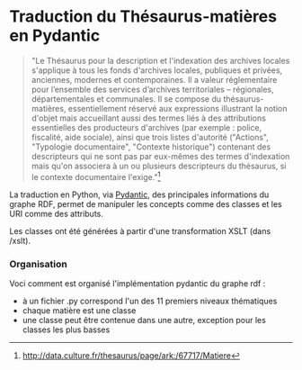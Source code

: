 # Traduction du Thésaurus-matières en Pydantic 

> "Le Thésaurus pour la description et l'indexation des archives locales s'applique à tous les fonds d'archives locales, publiques et privées, anciennes, modernes et contemporaines. Il a valeur réglementaire pour l’ensemble des services d’archives territoriales – régionales, départementales et communales. Il se compose du thésaurus-matières, essentiellement réservé aux expressions illustrant la notion d'objet mais accueillant aussi des termes liés à des attributions essentielles des producteurs d'archives (par exemple : police, fiscalité, aide sociale), ainsi que trois listes d'autorité ("Actions", "Typologie documentaire", "Contexte historique") contenant des descripteurs qui ne sont pas par eux-mêmes des termes d'indexation mais qu'on associera à un ou plusieurs descripteurs du thésaurus, si le contexte documentaire l'exige."[^1]

La traduction en Python, via [Pydantic](https://docs.pydantic.dev/latest/), des principales informations du graphe RDF, permet de manipuler les concepts comme des classes et les URI comme des attributs.

Les classes ont été générées à partir d'une transformation XSLT (dans /xslt).

### Organisation

Voci comment est organisé l'implémentation pydantic du graphe rdf :

- à un fichier .py correspond l'un des 11 premiers niveaux thématiques 
- chaque matière est une classe
- une classe peut être contenue dans une autre, exception pour les classes les plus basses

[^1]: http://data.culture.fr/thesaurus/page/ark:/67717/Matiere
